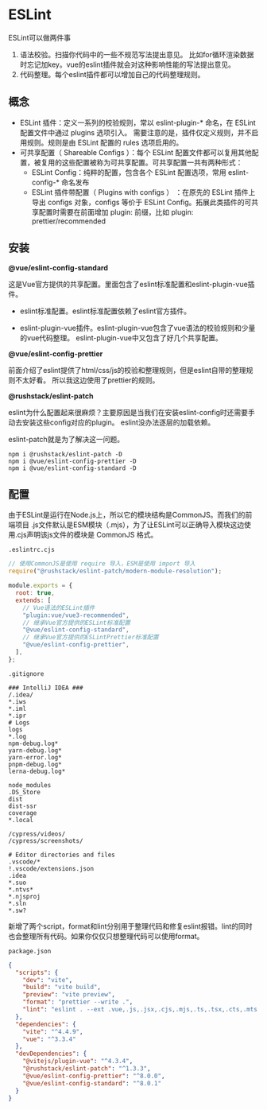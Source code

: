 # ESLint

ESLint可以做两件事

1. 语法校验。扫描你代码中的一些不规范写法提出意见。
   比如for循环渲染数据时忘记加key。vue的eslint插件就会对这种影响性能的写法提出意见。
2. 代码整理。每个eslint插件都可以增加自己的代码整理规则。

## 概念

- ESLint 插件：定义一系列的校验规则，常以 eslint-plugin-* 命名，在 ESLint 配置文件中通过 plugins 选项引入。
  需要注意的是，插件仅定义规则，并不启用规则。规则是由 ESLint 配置的 rules 选项启用的。
- 可共享配置（ Shareable Configs ）：每个 ESLint 配置文件都可以复用其他配置，被复用的这些配置被称为可共享配置。可共享配置一共有两种形式：
    - ESLint Config：纯粹的配置，包含各个 ESLint 配置选项，常用 eslint-config-* 命名发布
    - ESLint 插件带配置（ Plugins with configs ） ：在原先的 ESLint 插件上导出 configs 对象，configs 等价于
      ESLint Config。拓展此类插件的可共享配置时需要在前面增加 plugin: 前缀，比如 plugin:
      prettier/recommended

## 安装

**@vue/eslint-config-standard**

这是Vue官方提供的共享配置。里面包含了eslint标准配置和eslint-plugin-vue插件。

- eslint标准配置。eslint标准配置依赖了eslint官方插件。

- eslint-plugin-vue插件。eslint-plugin-vue包含了vue语法的校验规则和少量的vue代码整理。
  eslint-plugin-vue中又包含了好几个共享配置。

**@vue/eslint-config-prettier**

前面介绍了eslint提供了html/css/js的校验和整理规则，但是eslint自带的整理规则不太好看。
所以我这边使用了prettier的规则。

**@rushstack/eslint-patch**

eslint为什么配置起来很麻烦？主要原因是当我们在安装eslint-config时还需要手动去安装这些config对应的plugin。
eslint没办法逐层的加载依赖。

eslint-patch就是为了解决这一问题。

```shell
npm i @rushstack/eslint-patch -D
npm i @vue/eslint-config-prettier -D
npm i @vue/eslint-config-standard -D
```

## 配置

由于ESLint是运行在Node.js上，所以它的模块结构是CommonJS。而我们的前端项目
.js文件默认是ESM模块（.mjs），为了让ESLint可以正确导入模块这边使用.cjs声明该js文件的模块是 CommonJS
格式。

`.eslintrc.cjs`

```js
// 使用CommonJS是使用 require 导入，ESM是使用 import 导入
require("@rushstack/eslint-patch/modern-module-resolution");

module.exports = {
  root: true,
  extends: [
    // Vue语法的ESLint插件
    "plugin:vue/vue3-recommended",
    // 继承Vue官方提供的ESLint标准配置
    "@vue/eslint-config-standard",
    // 继承Vue官方提供的ESLintPrettier标准配置
    "@vue/eslint-config-prettier",
  ],
};

```

`.gitignore`

```ignorelang
### IntelliJ IDEA ###
/.idea/
*.iws
*.iml
*.ipr
# Logs
logs
*.log
npm-debug.log*
yarn-debug.log*
yarn-error.log*
pnpm-debug.log*
lerna-debug.log*

node_modules
.DS_Store
dist
dist-ssr
coverage
*.local

/cypress/videos/
/cypress/screenshots/

# Editor directories and files
.vscode/*
!.vscode/extensions.json
.idea
*.suo
*.ntvs*
*.njsproj
*.sln
*.sw?

```

新增了两个script，format和lint分别用于整理代码和修复eslint报错。lint的同时也会整理所有代码。如果你仅仅只想整理代码可以使用format。

`package.json`

```json
{
  "scripts": {
    "dev": "vite",
    "build": "vite build",
    "preview": "vite preview",
    "format": "prettier --write .",
    "lint": "eslint . --ext .vue,.js,.jsx,.cjs,.mjs,.ts,.tsx,.cts,.mts --fix --ignore-path .gitignore"
  },
  "dependencies": {
    "vite": "^4.4.9",
    "vue": "^3.3.4"
  },
  "devDependencies": {
    "@vitejs/plugin-vue": "^4.3.4",
    "@rushstack/eslint-patch": "^1.3.3",
    "@vue/eslint-config-prettier": "^8.0.0",
    "@vue/eslint-config-standard": "^8.0.1"
  }
}
```

###             


